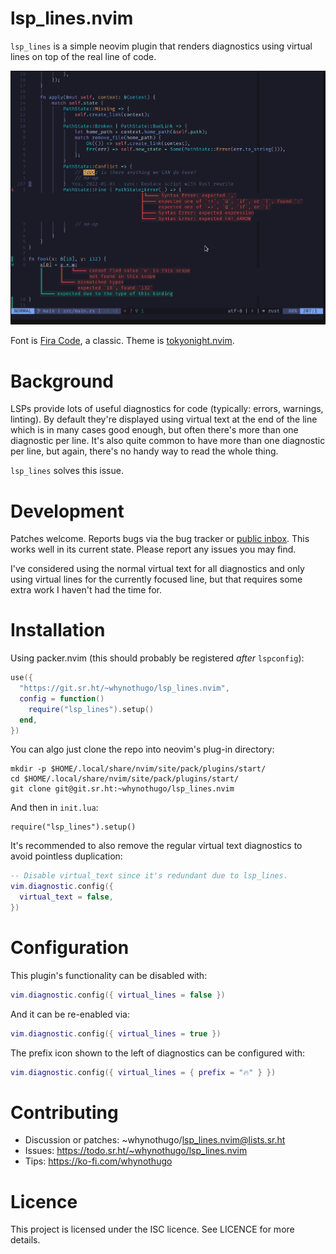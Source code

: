 # lsp_lines.nvim

`lsp_lines` is a simple neovim plugin that renders diagnostics using virtual
lines on top of the real line of code.

![A screenshot of the plugin in action](screenshot.png)

Font is [Fira Code][font], a classic.
Theme is [tokyonight.nvim][theme].

[font]: https://github.com/tonsky/FiraCode
[theme]: https://github.com/folke/tokyonight.nvim

# Background

LSPs provide lots of useful diagnostics for code (typically: errors, warnings,
linting). By default they're displayed using virtual text at the end of the
line which is in many cases good enough, but often there's more than one
diagnostic per line. It's also quite common to have more than one diagnostic
per line, but again, there's no handy way to read the whole thing.

`lsp_lines` solves this issue.

# Development

Patches welcome. Reports bugs via the bug tracker or [public inbox][list]. This
works well in its current state. Please report any issues you may find.

[list]: https://lists.sr.ht/~whynothugo/public-inbox

I've considered using the normal virtual text for all diagnostics and only
using virtual lines for the currently focused line, but that requires some
extra work I haven't had the time for.

# Installation

Using packer.nvim (this should probably be registered _after_ `lspconfig`):

```lua
use({
  "https://git.sr.ht/~whynothugo/lsp_lines.nvim",
  config = function()
    require("lsp_lines").setup()
  end,
})
```

You can algo just clone the repo into neovim's plug-in directory:

    mkdir -p $HOME/.local/share/nvim/site/pack/plugins/start/
    cd $HOME/.local/share/nvim/site/pack/plugins/start/
    git clone git@git.sr.ht:~whynothugo/lsp_lines.nvim

And then in `init.lua`:

    require("lsp_lines").setup()

It's recommended to also remove the regular virtual text diagnostics to avoid
pointless duplication:

```lua
-- Disable virtual_text since it's redundant due to lsp_lines.
vim.diagnostic.config({
  virtual_text = false,
})
```

# Configuration

This plugin's functionality can be disabled with:

```lua
vim.diagnostic.config({ virtual_lines = false })
```

And it can be re-enabled via:

```lua
vim.diagnostic.config({ virtual_lines = true })
```

The prefix icon shown to the left of diagnostics can be configured with:

```lua
vim.diagnostic.config({ virtual_lines = { prefix = "🔥" } })
```

# Contributing

- Discussion or patches: ~whynothugo/lsp_lines.nvim@lists.sr.ht
- Issues: https://todo.sr.ht/~whynothugo/lsp_lines.nvim
- Tips: https://ko-fi.com/whynothugo

# Licence

This project is licensed under the ISC licence. See LICENCE for more details.
